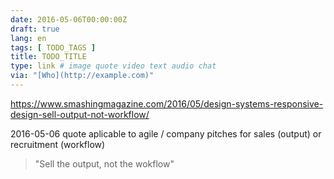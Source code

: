 ```yaml
---
date: 2016-05-06T00:00:00Z
draft: true
lang: en
tags: [ TODO_TAGS ]
title: TODO_TITLE
type: link # image quote video text audio chat
via: "[Who](http://example.com)"
---
```


<https://www.smashingmagazine.com/2016/05/design-systems-responsive-design-sell-output-not-workflow/>

2016-05-06 quote aplicable to agile / company pitches for sales (output) or recruitment (workflow)
> "Sell the output, not the wokflow"

